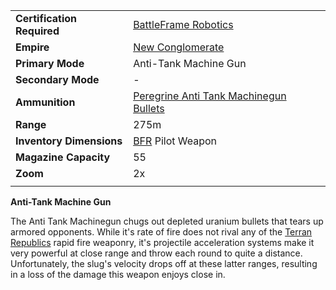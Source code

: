 |                            |                                                                                                   |
| -------------------------- | ------------------------------------------------------------------------------------------------- |
| **Certification Required** | [BattleFrame Robotics](../vehicles/BattleFrame_Robotics.md)                                       |
| **Empire**                 | [New Conglomerate](../etc/New_Conglomerate.md)                                                    |
| **Primary Mode**           | Anti-Tank Machine Gun                                                                             |
| **Secondary Mode**         | \-                                                                                                |
| **Ammunition**             | [Peregrine Anti Tank Machinegun Bullets](../ammunition/Peregrine_Anti_Tank_Machinegun_Bullets.md) |
| **Range**                  | 275m                                                                                              |
| **Inventory Dimensions**   | [BFR](../vehicles/BattleFrame_Robotics.md) Pilot Weapon                                           |
| **Magazine Capacity**      | 55                                                                                                |
| **Zoom**                   | 2x                                                                                                |
|                            |                                                                                                   |

**Anti-Tank Machine Gun**

The Anti Tank Machinegun chugs out depleted uranium bullets that tears up
armored opponents. While it's rate of fire does not rival any of the
[Terran Republics](../etc/Terran_Republic.md) rapid fire weaponry, it's
projectile acceleration systems make it very powerful at close range and throw
each round to quite a distance. Unfortunately, the slug's velocity drops off at
these latter ranges, resulting in a loss of the damage this weapon enjoys close
in.



